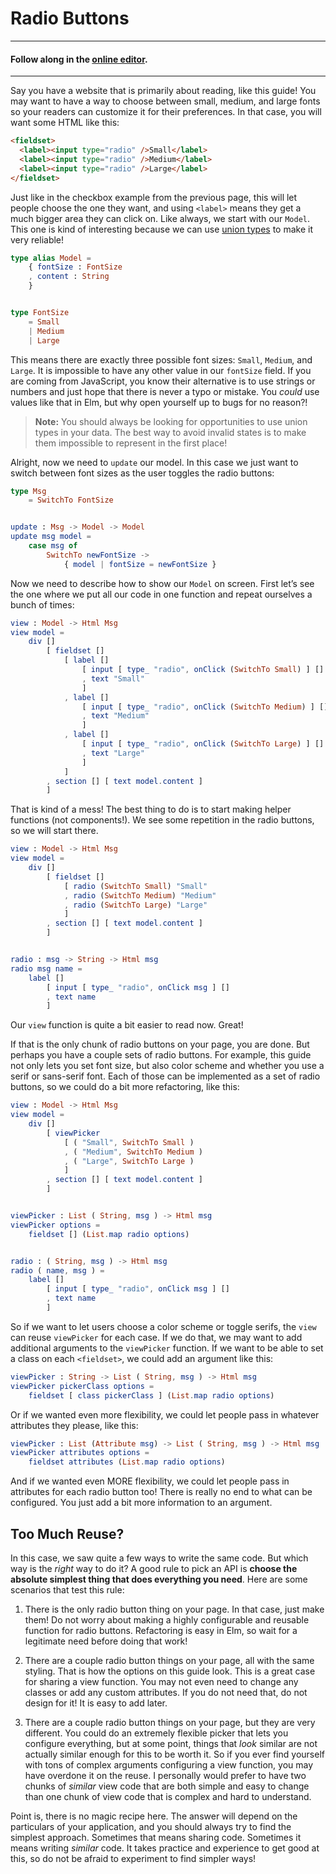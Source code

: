 # Radio Buttons

---

#### Follow along in the [online editor](https://elm-lang.org/examples/radio-buttons).

---

Say you have a website that is primarily about reading, like this guide! You may want to have a way to choose between small, medium, and large fonts so your readers can customize it for their preferences. In that case, you will want some HTML like this:

```html
<fieldset>
  <label><input type="radio" />Small</label>
  <label><input type="radio" />Medium</label>
  <label><input type="radio" />Large</label>
</fieldset>
```

Just like in the checkbox example from the previous page, this will let people choose the one they want, and using `<label>` means they get a much bigger area they can click on. Like always, we start with our `Model`. This one is kind of interesting because we can use [union types](../types/union_types.md) to make it very reliable!

```elm
type alias Model =
    { fontSize : FontSize
    , content : String
    }


type FontSize
    = Small
    | Medium
    | Large
```

This means there are exactly three possible font sizes: `Small`, `Medium`, and `Large`. It is impossible to have any other value in our `fontSize` field. If you are coming from JavaScript, you know their alternative is to use strings or numbers and just hope that there is never a typo or mistake. You _could_ use values like that in Elm, but why open yourself up to bugs for no reason?!

> **Note:** You should always be looking for opportunities to use union types in your data. The best way to avoid invalid states is to make them impossible to represent in the first place!

Alright, now we need to `update` our model. In this case we just want to switch between font sizes as the user toggles the radio buttons:

```elm
type Msg
    = SwitchTo FontSize


update : Msg -> Model -> Model
update msg model =
    case msg of
        SwitchTo newFontSize ->
            { model | fontSize = newFontSize }
```

Now we need to describe how to show our `Model` on screen. First let&rsquo;s see the one where we put all our code in one function and repeat ourselves a bunch of times:

```elm
view : Model -> Html Msg
view model =
    div []
        [ fieldset []
            [ label []
                [ input [ type_ "radio", onClick (SwitchTo Small) ] []
                , text "Small"
                ]
            , label []
                [ input [ type_ "radio", onClick (SwitchTo Medium) ] []
                , text "Medium"
                ]
            , label []
                [ input [ type_ "radio", onClick (SwitchTo Large) ] []
                , text "Large"
                ]
            ]
        , section [] [ text model.content ]
        ]
```

That is kind of a mess! The best thing to do is to start making helper functions (not components!). We see some repetition in the radio buttons, so we will start there.

```elm
view : Model -> Html Msg
view model =
    div []
        [ fieldset []
            [ radio (SwitchTo Small) "Small"
            , radio (SwitchTo Medium) "Medium"
            , radio (SwitchTo Large) "Large"
            ]
        , section [] [ text model.content ]
        ]


radio : msg -> String -> Html msg
radio msg name =
    label []
        [ input [ type_ "radio", onClick msg ] []
        , text name
        ]
```

Our `view` function is quite a bit easier to read now. Great!

If that is the only chunk of radio buttons on your page, you are done. But perhaps you have a couple sets of radio buttons. For example, this guide not only lets you set font size, but also color scheme and whether you use a serif or sans-serif font. Each of those can be implemented as a set of radio buttons, so we could do a bit more refactoring, like this:

```elm
view : Model -> Html Msg
view model =
    div []
        [ viewPicker
            [ ( "Small", SwitchTo Small )
            , ( "Medium", SwitchTo Medium )
            , ( "Large", SwitchTo Large )
            ]
        , section [] [ text model.content ]
        ]


viewPicker : List ( String, msg ) -> Html msg
viewPicker options =
    fieldset [] (List.map radio options)


radio : ( String, msg ) -> Html msg
radio ( name, msg ) =
    label []
        [ input [ type_ "radio", onClick msg ] []
        , text name
        ]
```

So if we want to let users choose a color scheme or toggle serifs, the `view` can reuse `viewPicker` for each case. If we do that, we may want to add additional arguments to the `viewPicker` function. If we want to be able to set a class on each `<fieldset>`, we could add an argument like this:

```elm
viewPicker : String -> List ( String, msg ) -> Html msg
viewPicker pickerClass options =
    fieldset [ class pickerClass ] (List.map radio options)
```

Or if we wanted even more flexibility, we could let people pass in whatever attributes they please, like this:

```elm
viewPicker : List (Attribute msg) -> List ( String, msg ) -> Html msg
viewPicker attributes options =
    fieldset attributes (List.map radio options)
```

And if we wanted even MORE flexibility, we could let people pass in attributes for each radio button too! There is really no end to what can be configured. You just add a bit more information to an argument.

## Too Much Reuse?

In this case, we saw quite a few ways to write the same code. But which way is the _right_ way to do it? A good rule to pick an API is **choose the absolute simplest thing that does everything you need**. Here are some scenarios that test this rule:

1. There is the only radio button thing on your page. In that case, just make them! Do not worry about making a highly configurable and reusable function for radio buttons. Refactoring is easy in Elm, so wait for a legitimate need before doing that work!

2. There are a couple radio button things on your page, all with the same styling. That is how the options on this guide look. This is a great case for sharing a view function. You may not even need to change any classes or add any custom attributes. If you do not need that, do not design for it! It is easy to add later.

3. There are a couple radio button things on your page, but they are very different. You could do an extremely flexible picker that lets you configure everything, but at some point, things that _look_ similar are not actually similar enough for this to be worth it. So if you ever find yourself with tons of complex arguments configuring a view function, you may have overdone it on the reuse. I personally would prefer to have two chunks of _similar_ view code that are both simple and easy to change than one chunk of view code that is complex and hard to understand.

Point is, there is no magic recipe here. The answer will depend on the particulars of your application, and you should always try to find the simplest approach. Sometimes that means sharing code. Sometimes it means writing _similar_ code. It takes practice and experience to get good at this, so do not be afraid to experiment to find simpler ways!
